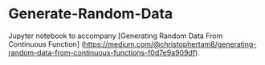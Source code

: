 # Generate-Random-Data

Jupyter notebook to accompany [Generating Random Data From Continuous Function] (https://medium.com/@christophertam8/generating-random-data-from-continuous-functions-f0d7e9a909df).
